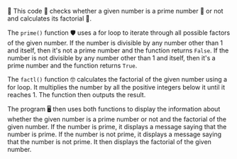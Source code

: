 🤫 This code 🤖 checks whether a given number is a prime number 🔢 or not and calculates its factorial 🧮. 

The `prime()` function 🛡️ uses a for loop to iterate through all possible factors of the given number. 
If the number is divisible by any number other than 1 and itself, then it's not a prime number and the function returns `False`. 
If the number is not divisible by any number other than 1 and itself, then it's a prime number and the function returns `True`. 

The `factl()` function 🤓 calculates the factorial of the given number using a for loop. 
It multiplies the number by all the positive integers below it until it reaches 1. 
The function then outputs the result.

The program 🖥️ then uses both functions to display the information about whether the given number is a prime number or not and the factorial of the given number. 
If the number is prime, it displays a message saying that the number is prime. 
If the number is not prime, it displays a message saying that the number is not prime. 
It then displays the factorial of the given number.

